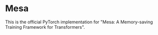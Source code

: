 # Mesa
This is the official PyTorch implementation for "Mesa: A Memory-saving Training Framework for Transformers".
